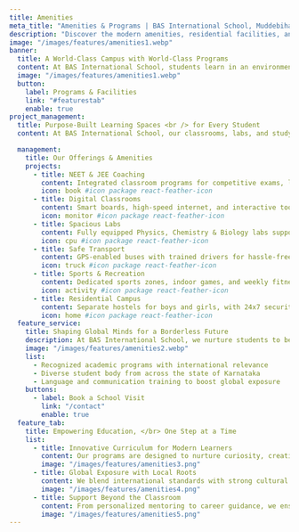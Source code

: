 ```yaml
---
title: Amenities
meta_title: "Amenities & Programs | BAS International School, Muddebihal"
description: "Discover the modern amenities, residential facilities, and academic programs that make BAS International School a unique space for learning and growth. Designed to support NEET/IIT aspirants in a safe, structured environment."
image: "/images/features/amenities1.webp"
banner:
  title: A World-Class Campus with World-Class Programs
  content: At BAS International School, students learn in an environment designed for excellence. Our campus brings together state-of-the-art facilities, integrated coaching, and a vibrant boarding experience — all guided by experienced educators who nurture both academic and personal growth.
  image: "/images/features/amenities1.webp"
  button:
    label: Programs & Facilities
    link: "#featurestab"
    enable: true
project_management:
  title: Purpose-Built Learning Spaces <br /> for Every Student 
  content: At BAS International School, our classrooms, labs, and study areas are designed to foster collaboration, critical thinking, and academic excellence. Whether it’s preparing for NEET/IIT or working on group projects, students thrive in structured, tech-enabled environments.

  management:
    title: Our Offerings & Amenities
    projects:
      - title: NEET & JEE Coaching
        content: Integrated classroom programs for competitive exams, led by expert faculty.
        icon: book #icon package react-feather-icon
      - title: Digital Classrooms
        content: Smart boards, high-speed internet, and interactive tools for modern learning.
        icon: monitor #icon package react-feather-icon
      - title: Spacious Labs
        content: Fully equipped Physics, Chemistry & Biology labs supporting practical learning.
        icon: cpu #icon package react-feather-icon
      - title: Safe Transport
        content: GPS-enabled buses with trained drivers for hassle-free daily commutes.
        icon: truck #icon package react-feather-icon
      - title: Sports & Recreation
        content: Dedicated sports zones, indoor games, and weekly fitness activities.
        icon: activity #icon package react-feather-icon
      - title: Residential Campus
        content: Separate hostels for boys and girls, with 24x7 security and staff support.
        icon: home #icon package react-feather-icon
  feature_service:
    title: Shaping Global Minds for a Borderless Future
    description: At BAS International School, we nurture students to become confident global citizens through world-class education, cultural exchange, and future-ready skills.
    image: "/images/features/amenities2.webp"
    list:
      - Recognized academic programs with international relevance
      - Diverse student body from across the state of Karnataka
      - Language and communication training to boost global exposure
    buttons:
      - label: Book a School Visit
        link: "/contact"
        enable: true
  feature_tab:
    title: Empowering Education, </br> One Step at a Time
    list:
      - title: Innovative Curriculum for Modern Learners
        content: Our programs are designed to nurture curiosity, creativity, and critical thinking—equipping students with the skills they need to thrive in a rapidly changing world.
        image: "/images/features/amenities3.png"
      - title: Global Exposure with Local Roots
        content: We blend international standards with strong cultural values to create confident, compassionate global citizens.
        image: "/images/features/amenities4.png"
      - title: Support Beyond the Classroom
        content: From personalized mentoring to career guidance, we ensure each child’s growth is supported at every stage of their academic journey.
        image: "/images/features/amenities5.png"
---
```

